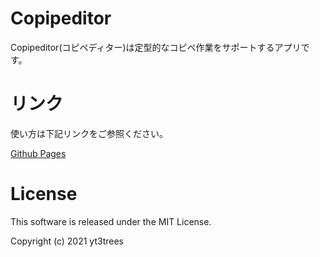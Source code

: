 # Copipeditor
Copipeditor(コピペディター)は定型的なコピペ作業をサポートするアプリです。

# リンク
使い方は下記リンクをご参照ください。

[Github Pages](https://yt3trees.github.io/Copipeditor/)


# License
This software is released under the MIT License.

Copyright (c) 2021 yt3trees
